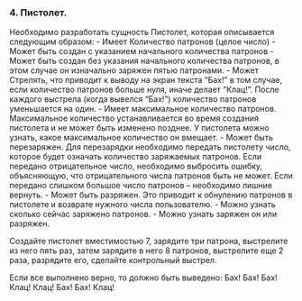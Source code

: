### 4. Пистолет.

Необходимо разработать сущность Пистолет, которая описывается следующим образом:
    - Имеет Количество патронов (целое число)
    - Может быть создан с указанием начального количества патронов
    - Может быть создан без указания начального количества патронов, в этом случае он изначально заряжен пятью патронами.
    - Может Стрелять, что приводит к выводу на экран текста “Бах!” в том случае, если количество патронов больше нуля, иначе делает “Клац!”. После каждого выстрела (когда вывелся “Бах!”)	 количество патронов уменьшается на один. 
    - Имеет максимальное количество патронов. Максимальное количество устанавливается во время создания пистолета и не может быть изменено позднее. У пистолета можно узнать, какое максимальное количество он вмещает.
    - Может быть перезаряжен. Для перезарядки необходимо передать пистолету число, которое будет означать количество заряжаемых патронов. Если передано отрицательное число, необходимо выбросить ошибку, объясняющую, что отрицательного числа патронов быть не может. Если передано слишком большое число патронов – необходимо лишние вернуть.
    - Может быть разряжен. Это приводит к обнулению патронов в пистолете и возврате нужного числа пользователю.
    - Можно узнать сколько сейчас заряжено патронов.
    - Можно узнать заряжен он или разряжен.

Создайте пистолет вместимостью 7, зарядите три патрона, выстрелите из него пять раз, затем зарядите в него 8 патронов, выстрелите еще 2 раза, разрядите его, сделайте контрольный выстрел.

Если все выполнено верно, то должно быть выведено: Бах! Бах! Бах! Клац! Клац! Бах! Бах! Клац!

